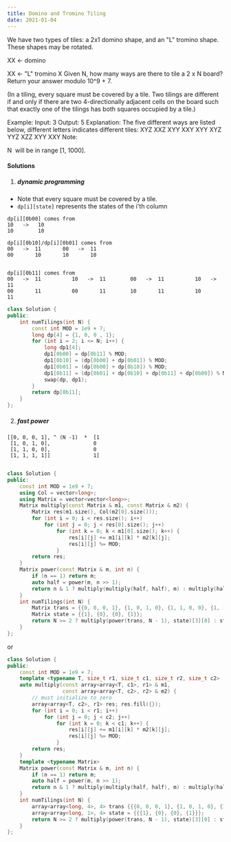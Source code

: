 ```yaml
---
title: Domino and Tromino Tiling
date: 2021-01-04
---
```

We have two types of tiles: a 2x1 domino shape, and an "L" tromino shape. These shapes may be rotated.

XX  <- domino

XX  <- "L" tromino
X
Given N, how many ways are there to tile a 2 x N board? Return your answer modulo 10^9 + 7.

(In a tiling, every square must be covered by a tile. Two tilings are different if and only if there are two 4-directionally adjacent cells on the board such that exactly one of the tilings has both squares occupied by a tile.)

Example:
Input: 3
Output: 5
Explanation: 
The five different ways are listed below, different letters indicates different tiles:
XYZ XXZ XYY XXY XYY
XYZ YYZ XZZ XYY XXY
Note:

N  will be in range [1, 1000].

#### Solutions

1. ##### dynamic programming

- Note that every square must be covered by a tile.
- `dp[i][state]` represents the states of the i'th column

```
dp[i][0b00] comes from
10   ->   10
10        10

dp[i][0b10]/dp[i][0b01] comes from
00   ->  11       00   ->  11
00       10       10       10


dp[i][0b11] comes from
00   ->  11          10   ->  11        00   ->  11          10   ->  11
00       11          00       11        10       11          10       11

```

```cpp
class Solution {
public:
    int numTilings(int N) {
        const int MOD = 1e9 + 7;
        long dp[4] = {1, 0, 0 , 1};
        for (int i = 2; i <= N; i++) {
            long dp1[4];
            dp1[0b00] = dp[0b11] % MOD;
            dp1[0b10] = (dp[0b00] + dp[0b01]) % MOD;
            dp1[0b01] = (dp[0b00] + dp[0b10]) % MOD;
            dp1[0b11] = (dp[0b01] + dp[0b10] + dp[0b11] + dp[0b00]) % MOD;
            swap(dp, dp1);
        }
        return dp[0b11];
    }
};
```


2. ##### fast power

```
[[0, 0, 0, 1], ^ (N -1)  *  [1
 [1, 0, 1, 0],              0   
 [1, 1, 0, 0],              0
 [1, 1, 1, 1]]              1]
 

```

```cpp
class Solution {
public:
    const int MOD = 1e9 + 7;
    using Col = vector<long>;
    using Matrix = vector<vector<long>>;
    Matrix multiply(const Matrix & m1, const Matrix & m2) {
        Matrix res(m1.size(), Col(m2[0].size()));
        for (int i = 0; i < res.size(); i++)
            for (int j = 0; j < res[0].size(); j++)
                for (int k = 0; k < m1[0].size(); k++) {
                    res[i][j] += m1[i][k] * m2[k][j];
                    res[i][j] %= MOD;
                }
        return res;
    }
    Matrix power(const Matrix & m, int n) {
        if (n == 1) return m;
        auto half = power(m, n >> 1);
        return n & 1 ? multiply(multiply(half, half), m) : multiply(half, half);
    }
    int numTilings(int N) {
        Matrix trans = {{0, 0, 0, 1}, {1, 0, 1, 0}, {1, 1, 0, 0}, {1, 1, 1, 1}};
        Matrix state = {{1}, {0}, {0}, {1}};
        return N >= 2 ? multiply(power(trans, N - 1), state)[3][0] : state[3][0];;
    }
};
```

or

```cpp
class Solution {
public:
    const int MOD = 1e9 + 7;
    template <typename T, size_t r1, size_t c1, size_t r2, size_t c2>
    auto multiply(const array<array<T, c1>, r1> & m1, 
                  const array<array<T, c2>, r2> & m2) {
        // must initialize to zero
        array<array<T, c2>, r1> res; res.fill({});
        for (int i = 0; i < r1; i++)
            for (int j = 0; j < c2; j++)
                for (int k = 0; k < c1; k++) {
                    res[i][j] += m1[i][k] * m2[k][j];
                    res[i][j] %= MOD;
                }
        return res;
    }
    template <typename Matrix>
    Matrix power(const Matrix & m, int n) {
        if (n == 1) return m;
        auto half = power(m, n >> 1);
        return n & 1 ? multiply(multiply(half, half), m) : multiply(half, half);
    }
    int numTilings(int N) {
        array<array<long, 4>, 4> trans {{{0, 0, 0, 1}, {1, 0, 1, 0}, {1, 1, 0, 0}, {1, 1, 1, 1}}};
        array<array<long, 1>, 4> state = {{{1}, {0}, {0}, {1}}};
        return N >= 2 ? multiply(power(trans, N - 1), state)[3][0] : state[3][0];;
    }
};
```